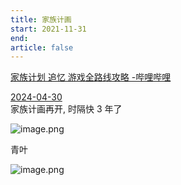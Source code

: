 ```yaml
---
title: 家族计画
start: 2021-11-31
end: 
article: false
---
```


[家族计划 追忆 游戏全路线攻略 -哔哩哔哩](https://www.bilibili.com/read/cv17029050?from=search)

[2024-04-30](../../10IMYMEMINE/日记/2024-04-30)  
家族计画再开, 时隔快 3 年了

![image.png](https://oss.naglfar28.com/naglfar28/202405140211712.png)

青叶

![image.png](https://oss.naglfar28.com/naglfar28/202405140213965.png)
